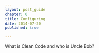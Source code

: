 ```yaml
---
layout: post_guide
chapter: 0
title: Configuring
date: 2014-07-20
published: true

---
```


What is Clean Code and who is Uncle Bob?


